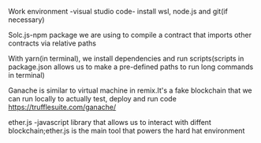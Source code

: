 Work environment -visual studio code- install wsl, node.js and git(if necessary)

Solc.js-npm package we are using to compile a contract that imports other contracts via relative paths

With yarn(in terminal), we install dependencies and run scripts(scripts in package.json allows us to make a pre-defined paths to run long commands in terminal)

Ganache is similar to virtual machine in remix.It's a fake blockchain that we can run locally to actually test, deploy and run code  https://trufflesuite.com/ganache/

ether.js -javascript library that allows us to interact with diffent blockchain;ether.js is the main tool that powers the hard hat environment
